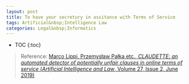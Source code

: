 ```yaml
---
layout: post
title: To have your secretury in assitance with Terms of Service
tags: Artificial&nbsp;Intelligence Law 
categories: Legal&nbsp;Informatics
---
```


* TOC
{:toc}

> Reference: [Marco Lippi, Przemysław Pałka,etc., *CLAUDETTE: an automated detector of potentially unfair clauses in online terms of service* (*Artificial Intelligence and Law*, Volume 27, Issue 2, June 2019)](https://link.springer.com/article/10.1007/s10506-019-09243-2)
>
> [](http://claudette.eui.eu/demo/)